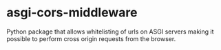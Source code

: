 # asgi-cors-middleware
Python package that allows whitelisting of urls on ASGI servers making it possible to perform cross origin requests from the browser.
